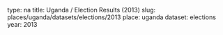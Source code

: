 type: na
title: Uganda / Election Results (2013)
slug: places/uganda/datasets/elections/2013
place: uganda
dataset: elections
year: 2013
